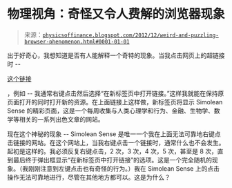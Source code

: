 <!--yml

分类：未分类

日期：2024-05-18 06:59:39

-->

# 物理视角：奇怪又令人费解的浏览器现象

> 来源：[`physicsoffinance.blogspot.com/2012/12/weird-and-puzzling-browser-phenomenon.html#0001-01-01`](http://physicsoffinance.blogspot.com/2012/12/weird-and-puzzling-browser-phenomenon.html#0001-01-01)

出于好奇心，我想知道是否有人能解释一个奇特的现象。当我点击网页上的超链接时 --

[这个链接](http://www.simoleonsense.com/weekly-roundup-194-a-curated-linkfest-for-the-smartest-people-on-the-web/)

，例如 -- 我通常右键点击然后选择“在新标签页中打开链接。”这样我就能在保持原页面打开的同时打开新的资源。在上面链接上这样做，新标签页将显示 Simolean Sense 的精彩页面，这是一个每周收集与人类心理学和行为、金融、生物学、数学等相关的一系列出色文章的网站。

现在这个神秘的现象 -- Simolean Sense 是唯一一个我在上面无法可靠地右键点击链接的网站。在这个网站上，当我右键点击一个链接时，通常什么也不会发生。起初是这样的。我必须反复右键点击，2 次，3 次，4 次，5 次，甚至是 8 次，直到最后终于弹出框显示“在新标签页中打开链接”的选项。这是一个完全随机的现象。（我刚刚注意到左键点击也有奇怪的行为。）我在 Simolean Sense 上的点击操作无法可靠地进行，尽管在其他地方都可以。这是为什么？

